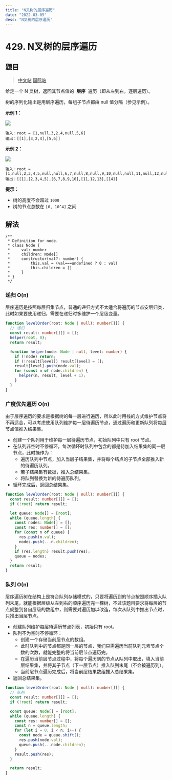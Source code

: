 ```yaml
---
title: "N叉树的层序遍历"
date: "2022-03-05"
desc: "N叉树的层序遍历"
---
```


# 429. N叉树的层序遍历

## 题目

> [中文站](https://leetcode-cn.com/problems/n-ary-tree-level-order-traversal/) [国际站](https://leetcode.com/problems/n-ary-tree-level-order-traversal/)

给定一个 N 叉树，返回其节点值的  **层序**  遍历（即从左到右，逐层遍历）。

树的序列化输出是用层序遍历，每组子节点都由 null 值分隔（参见示例）。

**示例 1：**

![](https://youyas-cos-1254423828.cos.ap-guangzhou.myqcloud.com/images/leetcode-solution/leetcode_429_image_1.png)

```
输入：root = [1,null,3,2,4,null,5,6]
输出：[[1],[3,2,4],[5,6]]
```

**示例 2：**

![](https://youyas-cos-1254423828.cos.ap-guangzhou.myqcloud.com/images/leetcode-solution/leetcode_429_image_2.png)

```
输入：root = [1,null,2,3,4,5,null,null,6,7,null,8,null,9,10,null,null,11,null,12,null,13,null,null,14]
输出：[[1],[2,3,4,5],[6,7,8,9,10],[11,12,13],[14]]
```

**提示：**

- 树的高度不会超过 `1000`
- 树的节点总数在 `[0, 10^4]` 之间

## 解法

```
/**
 * Definition for node.
 * class Node {
 *     val: number
 *     children: Node[]
 *     constructor(val?: number) {
 *         this.val = (val===undefined ? 0 : val)
 *         this.children = []
 *     }
 * }
 */
```

### 递归 O(n)

层序遍历是按照每层归集节点，普通的递归方式不太适合将遍历的节点安层归类，此时如果要使用递归，需要在递归时多维护一个层级变量。

```typescript
function levelOrder(root: Node | null): number[][] {
  // 递归
  const result: number[][] = [];
  helper(root, 0);
  return result;

  function helper(node: Node | null, level: number) {
    if (!node) return;
    if (!result[level]) result[level] = [];
    result[level].push(node.val);
    for (const n of node.children) {
      helper(n, result, level + 1);
    }
  }
}
```

### 广度优先遍历 O(n)

由于层序遍历的要求是根据树的每一层进行遍历，所以此时用栈的方式维护节点将不再适合，可以考虑使用队列维护每一层待遍历节点，通过遍历和更新队列将每层节点值推入结果集。

- 创建一个队列用于维护每一层待遍历节点，初始队列中只有 root 节点。
- 在队列非空时不停循环，每次循环时队列中包含的都是待加入结果集的同一层节点，此时操作为：
  - 遍历队列中节点，加入当层子结果集，并将每个结点的子节点全部推入新的待遍历队列。
  - 若子结果集有数据，推入总结果集。
  - 将队列替换为新的待遍历队列。
- 循环完成后，返回总结果集。

```typescript
function levelOrder(root: Node | null): number[][] {
  const result: number[][] = [];
  if (!root) return result;

  let queue: Node[] = [root];
  while (queue.length) {
    const nodes: Node[] = [];
    const res: number[] = [];
    for (const n of queue) {
      res.push(n.val);
      nodes.push(...n.children);
    }
    if (res.length) result.push(res);
    queue = nodes;
  }
  return result;
}
```

### 队列 O(n)

层序遍历树在结构上是符合队列存储模式的，只要将遍历到的节点按照顺序插入队列末尾，就能根据层级从左到右的顺序遍历完一棵树，不过该题目要求将每层的节点规整到各自层级的数组中，则需要对遍历加以改造，每次从队列中推出节点时，只推出当层节点。

- 创建队列维护每层待遍历节点列表，初始只有 root。
- 队列不为空时不停循环：
  - 创建一个存储当前层节点的数组。
  - 此时队列中的节点都是同一层的节点，我们只需遍历当前队列元素节点个数的次数，就能完整的将当前层节点遍历完。
  - 在遍历当前层节点过程中，将每个遍历到的节点从队列中取出，填入当前层结果集，并将其子节点（下一层节点）推入队列末尾（不会被遍历到）。
  - 当前层节点遍历完成后，将当前层结果数组推入总结果集。
- 返回总结果集。

```typescript
function levelOrder(root: Node | null): number[][] {
  // 队列
  const result: number[][] = [];
  if (!root) return result;

  const queue: Node[] = [root];
  while (queue.length) {
    const res: number[] = [];
    const n = queue.length;
    for (let i = 0; i < n; i++) {
      const node = queue.shift();
      res.push(node.val);
      queue.push(...node.children);
    }
    result.push(res);
  }

  return result;
}
```